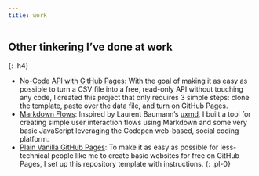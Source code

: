 ```yaml
---
title: work
---
```


## Other tinkering I’ve done at work
{: .h4}

* [No-Code API with GitHub Pages](https://github.com/githubfornocoders/nocode-api-github-pages): With the goal of making it as easy as possible to turn a CSV file into a free, read-only API without touching any code, I created this project that only requires 3 simple steps: clone the template, paste over the data file, and turn on GitHub Pages.
* [Markdown Flows](https://codepen.io/pglevy/pen/PoKzjZR): Inspired by Laurent Baumann’s [uxmd](https://github.com/lobau/uxmd), I built a tool for creating simple user interaction flows using Markdown and some very basic JavaScript leveraging the Codepen web-based, social coding platform.
* [Plain Vanilla GitHub Pages](https://pglevy.github.io/plain-vanilla-gh-pages/): To make it as easy as possible for less-technical people like me to create basic websites for free on GitHub Pages, I set up this repository template with instructions.
{: .pl-0}